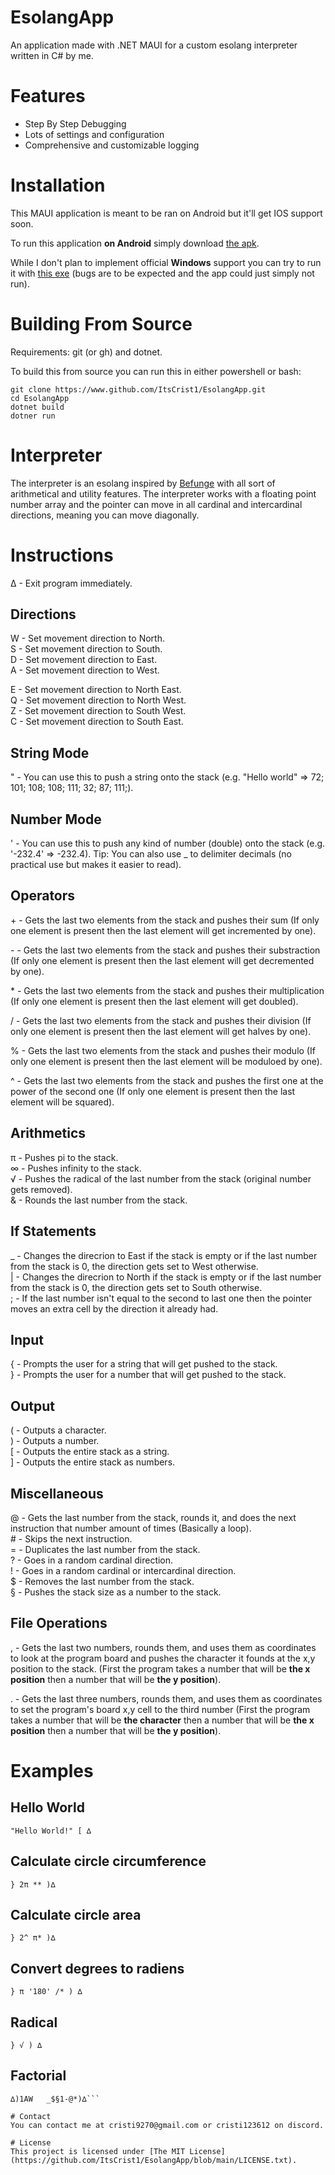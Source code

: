 # EsolangApp
An application made with .NET MAUI for a custom esolang interpreter written in C# by me.

# Features
- Step By Step Debugging
- Lots of settings and configuration
- Comprehensive and customizable logging

# Installation
This MAUI application is meant to be ran on Android but it'll get IOS support soon. <br/>

To run this application **on Android** simply download [the apk](https://github.com/ItsCrist1/EsolangApp/blob/main/EsolangApp/bin/Release/EsolangApp-signed.apk). <br/>

While I don't plan to implement official **Windows** support you can try to run it with [this exe](https://github.com/ItsCrist1/EsolangApp/blob/main/EsolangApp/bin/Release/EsolangApp.exe) (bugs are to be expected and the app could just simply not run).

# Building From Source
Requirements: git (or gh) and dotnet.

To build this from source you can run this in either powershell or bash:

```
git clone https://www.github.com/ItsCrist1/EsolangApp.git
cd EsolangApp
dotnet build
dotner run
```

# Interpreter
The interpreter is an esolang inspired by [Befunge](https://en.m.wikipedia.org/wiki/Befunge) with all sort of arithmetical and utility features. The interpreter works with a floating point number array and the pointer can move in all cardinal and intercardinal directions, meaning you can move diagonally.

# Instructions
∆ - Exit program immediately.

## Directions
W - Set movement direction to North. <br/>
S - Set movement direction to South. <br/>
D - Set movement direction to East. <br/>
A - Set movement direction to West. <br/>

E - Set movement direction to North East.<br/>
Q - Set movement direction to North West.<br/>
Z - Set movement direction to South West.<br/>
C - Set movement direction to South East.<br/>

## String Mode
" - You can use this to push a string onto the stack (e.g. "Hello world" => 72; 101; 108; 108; 111; 32; 87; 111;).

## Number Mode
' - You can use this to push any kind of number (double) onto the stack (e.g. '-232.4' => -232.4).
Tip: You can also use _ to delimiter decimals (no practical use but makes it easier to read).

## Operators
\+ - Gets the last two elements from the stack and pushes their sum (If only one element is present then the last element will get incremented by one).

\- - Gets the last two elements from the stack and pushes their substraction (If only one element is present then the last element will get decremented by one).

\* - Gets the last two elements from the stack and pushes their multiplication (If only one element is present then the last element will get doubled).

/ - Gets the last two elements from the stack and pushes their division (If only one element is present then the last element will get halves by one).

% - Gets the last two elements from the stack and pushes their modulo (If only one element is present then the last element will be moduloed by one).

^ - Gets the last two elements from the stack and pushes the first one at the power of the second one (If only one element is present then the last element will be squared).

## Arithmetics
π - Pushes pi to the stack. <br/>
∞ - Pushes infinity to the stack. <br/>
√ - Pushes the radical of the last number from the stack (original number gets removed). <br/>
& - Rounds the last number from the stack. <br/>

## If Statements
_ - Changes the direcrion to East if the stack is empty or if the last number from the stack is 0, the direction gets set to West otherwise. <br/>
| - Changes the direcrion to North if the stack is empty or if the last number from the stack is 0, the direction gets set to South otherwise. <br/>
; - If the last number isn't equal to the second to last one then the pointer moves an extra cell by the direction it already had. <br/>

## Input
{ - Prompts the user for a string that will get pushed to the stack. <br/>
} - Prompts the user for a number that will get pushed to the stack. <br/>

## Output
( - Outputs a character. <br/>
) - Outputs a number. <br/>
[ - Outputs the entire stack as a string. <br/>
] - Outputs the entire stack as numbers. <br/>

## Miscellaneous
@ - Gets the last number from the stack, rounds it, and does the next instruction that number amount of times (Basically a loop). <br/>
\# - Skips the next instruction. <br/>
= - Duplicates the last number from the stack. <br/>
? - Goes in a random cardinal direction. <br/>
! - Goes in a random cardinal or intercardinal direction. <br/>
$ - Removes the last number from the stack. <br/>
§ - Pushes the stack size as a number to the stack. <br/>

## File Operations
, - Gets the last two numbers, rounds them, and uses them as coordinates to look at the program board and pushes the character it founds at the x,y position to the stack. (First the program takes a number that will be **the x position** then a number that will be **the y position**).

. - Gets the last three numbers, rounds them, and uses them as coordinates to set the program's board x,y cell to the third number (First the program takes a number that will be **the character** then a number that will be **the x position** then a number that will be **the y position**).

# Examples

## Hello World
```"Hello World!" [ ∆```

## Calculate circle circumference
```} 2π ** )∆```

## Calculate circle area
```} 2^ π* )∆```

## Convert degrees to radiens
```} π '180' /* ) ∆```

## Radical
```} √ ) ∆```

## Factorial
```}0;SD=1-S
∆)1AW   _$§1-@*)∆```

# Contact
You can contact me at cristi9270@gmail.com or cristi123612 on discord.

# License
This project is licensed under [The MIT License](https://github.com/ItsCrist1/EsolangApp/blob/main/LICENSE.txt).

